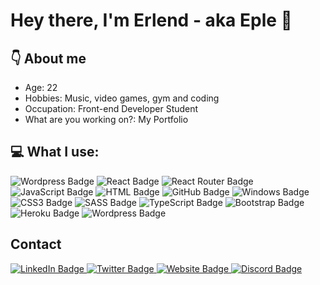 # Hey there, I'm Erlend - aka Eple 👋

## :point_down: About me
- Age: 22
- Hobbies: Music, video games, gym and coding
- Occupation: Front-end Developer Student
- What are you working on?: My Portfolio

## :computer: What I use: 
<div id="badges">
    <img src="https://img.shields.io/badge/Visual_Studio_Code-0078D4?style=for-the-badge&logo=visual%20studio%20code&logoColor=white" alt="Wordpress Badge"/>
    <img src="https://img.shields.io/badge/React-20232A?style=for-the-badge&logo=react&logoColor=61DAFB" alt="React Badge"/>
    <img src="https://img.shields.io/badge/React_Router-CA4245?style=for-the-badge&logo=react-router&logoColor=white" alt="React Router Badge"/>
    <img src="https://img.shields.io/badge/JavaScript-F7DF1E?style=for-the-badge&logo=javascript&logoColor=black" alt="JavaScript Badge"/>
    <img src="https://img.shields.io/badge/HTML5-E34F26?style=for-the-badge&logo=html5&logoColor=white" alt="HTML Badge"/>
    <img src="https://img.shields.io/badge/GitHub-100000?style=for-the-badge&logo=github&logoColor=white" alt="GitHub Badge"/>
    <img src="https://img.shields.io/badge/Windows-0078D6?style=for-the-badge&logo=windows&logoColor=white" alt="Windows Badge"/>
    <img src="https://img.shields.io/badge/CSS3-1572B6?style=for-the-badge&logo=css3&logoColor=white" alt="CSS3 Badge"/>
    <img src="https://img.shields.io/badge/Sass-CC6699?style=for-the-badge&logo=sass&logoColor=white" alt="SASS Badge"/>
    <img src="https://img.shields.io/badge/TypeScript-007ACC?style=for-the-badge&logo=typescript&logoColor=white" alt="TypeScript Badge"/>
    <img src="https://img.shields.io/badge/Bootstrap-563D7C?style=for-the-badge&logo=bootstrap&logoColor=white" alt="Bootstrap Badge"/>
    <img src="https://img.shields.io/badge/Heroku-430098?style=for-the-badge&logo=heroku&logoColor=white" alt="Heroku Badge"/>
    <img src="https://img.shields.io/badge/Wordpress-21759B?style=for-the-badge&logo=wordpress&logoColor=white" alt="Wordpress Badge"/>
</div>

## Contact
<div>
<a href="https://www.linkedin.com/in/erlend-s-2206ab159/">
<img src="https://img.shields.io/badge/LinkedIn-0077B5?style=for-the-badge&logo=linkedin&logoColor=white" alt="LinkedIn Badge"/>
</a>
<a href="www.twitter.com/EpleWasTaken">
<img src="https://img.shields.io/badge/Twitter-1DA1F2?style=for-the-badge&logo=twitter&logoColor=white" alt="Twitter Badge"/>
</a>
<a href="https://www.epledev.com">
<img src="https://img.shields.io/badge/website-000000?style=for-the-badge&logo=About.me&logoColor=white" alt="Website Badge"/>
</a>
<a href="https://discord.com/users/195228341970796544">
<img src="https://img.shields.io/badge/Discord-7289DA?style=for-the-badge&logo=discord&logoColor=white" alt="Discord Badge"/>
</a>
</div>
